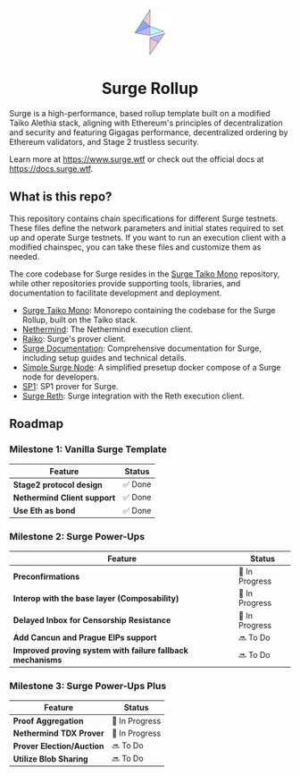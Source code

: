 <p align="center">
  <img src="./.github/SurgeLogoOnly.svg" width="80" alt="Surge Logo" />
</p>

<h1 align="center">
  Surge Rollup
</h1>

Surge is a high-performance, based rollup template built on a modified Taiko Alethia stack, aligning with Ethereum's principles of decentralization and security and featuring Gigagas performance, decentralized ordering by Ethereum validators, and Stage 2 trustless security.

Learn more at https://www.surge.wtf or check out the official docs at https://docs.surge.wtf.

## What is this repo?

This repository contains chain specifications for different Surge testnets. These files define the network parameters and initial states required to set up and operate Surge testnets. If you want to run an execution client with a modified chainspec, you can take these files and customize them as needed.


The core codebase for Surge resides in the [Surge Taiko Mono](https://github.com/NethermindEth/surge-taiko-mono) repository, while other repositories provide supporting tools, libraries, and documentation to facilitate development and deployment.

- [Surge Taiko Mono](https://github.com/NethermindEth/surge-taiko-mono): Monorepo containing the codebase for the Surge Rollup, built on the Taiko stack.
- [Nethermind](https://github.com/NethermindEth/nethermind): The Nethermind execution client.
- [Raiko](https://github.com/NethermindEth/raiko): Surge's prover client.
- [Surge Documentation](https://github.com/NethermindEth/surge-docs): Comprehensive documentation for Surge, including setup guides and technical details.
- [Simple Surge Node](https://github.com/NethermindEth/simple-surge-node): A simplified presetup docker compose of a Surge node for developers.
- [SP1](https://github.com/NethermindEth/sp1): SP1 prover for Surge.
- [Surge Reth](https://github.com/NethermindEth/surge-reth): Surge integration with the Reth execution client.

## Roadmap

### Milestone 1: Vanilla Surge Template

| Feature                                                  | Status           |
|----------------------------------------------------------|------------------|
| **Stage2 protocol design**                               | ✅ Done          |
| **Nethermind Client support**                            | ✅ Done          |
| **Use Eth as bond**                                      | ✅ Done          |

### Milestone 2: Surge Power-Ups

| Feature                                                                                           | Status           |
|---------------------------------------------------------------------------------------------------|------------------|
| **Preconfirmations**                                                                              | 🚧 In Progress   |
| **Interop with the base layer (Composability)**                                                   | 🚧 In Progress   |
| **Delayed Inbox for Censorship Resistance**                                                       | 🚧 In Progress   |
| **Add Cancun and Prague EIPs support**                                                            | 🔜 To Do         |
| **Improved proving system with failure fallback mechanisms**                                      | 🔜 To Do         |

### Milestone 3: Surge Power-Ups Plus

| Feature                                                                                           | Status           |
|---------------------------------------------------------------------------------------------------|------------------|
| **Proof Aggregation**                                                                             | 🚧 In Progress   |
| **Nethermind TDX Prover**                                                                         | 🚧 In Progress   |
| **Prover Election/Auction**                                                                       | 🔜 To Do         |
| **Utilize Blob Sharing**                                                                          | 🔜 To Do         |
